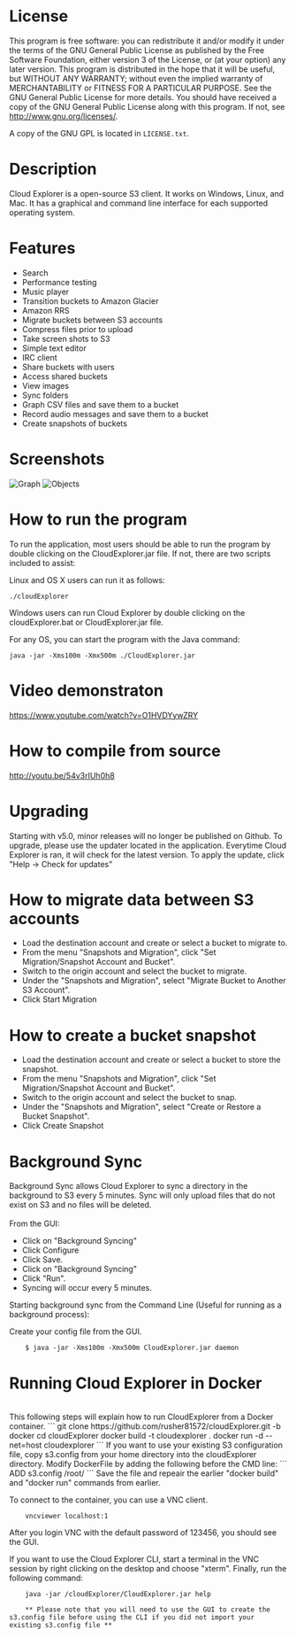 # License
This program is free software: you can redistribute it and/or modify it under the terms of the GNU General Public License as published by the Free Software Foundation, either version 3 of the License, or (at your option) any later version. This program is distributed in the hope that it will be useful, but WITHOUT ANY WARRANTY; without even the implied warranty of MERCHANTABILITY or FITNESS FOR A PARTICULAR PURPOSE. See the GNU General Public License for more details. You should have received a copy of the GNU General Public License along with this program. If not, see <http://www.gnu.org/licenses/>.

A copy of the GNU GPL is located in `LICENSE.txt`.

# Description 
Cloud Explorer is a open-source S3 client. It works on Windows, Linux, and Mac.  It has a graphical and command line interface for each supported operating system.

# Features

* Search
* Performance testing
* Music player
* Transition buckets to Amazon Glacier  
* Amazon RRS
* Migrate buckets between S3 accounts
* Compress files prior to upload
* Take screen shots to S3
* Simple text editor
* IRC client
* Share buckets with users
* Access shared buckets
* View images
* Sync folders
* Graph CSV files and save them to a bucket
* Record audio messages and save them to a bucket
* Create snapshots of buckets

# Screenshots 

![Graph](https://www.linux-toys.com/7.png)
![Objects](https://www.linux-toys.com/8.png)

# How to run the program

To run the application, most users should be able to run the program by double clicking on the CloudExplorer.jar file. If not, there are two scripts included to assist:

Linux and OS X users can run it as follows:
```
./cloudExplorer
```
Windows users can run Cloud Explorer by double clicking on the cloudExplorer.bat or CloudExplorer.jar file.

For any OS, you can start the program with the Java command:
```
java -jar -Xms100m -Xmx500m ./CloudExplorer.jar
```
# Video demonstraton

https://www.youtube.com/watch?v=O1HVDYywZRY

# How to compile from source

http://youtu.be/54v3rIUh0h8

# Upgrading

Starting with v5.0, minor releases will no longer be published on Github. To upgrade, please use the updater located in the application. Everytime Cloud Explorer is ran, it will check for the latest version. To apply the update, click "Help -> Check for updates"


# How to migrate data between S3 accounts
* Load the destination account and create or select a bucket to migrate to.
* From the menu "Snapshots and Migration", click "Set Migration/Snapshot Account and Bucket".
* Switch to the origin account and select the bucket to migrate.
* Under the "Snapshots and Migration", select "Migrate Bucket to Another S3 Account".
* Click Start Migration

# How to create a bucket snapshot
* Load the destination account and create or select a bucket to store the snapshot.
* From the menu "Snapshots and Migration", click "Set Migration/Snapshot Account and Bucket".
* Switch to the origin account and select the bucket to snap.
* Under the "Snapshots and Migration", select "Create or Restore a Bucket Snapshot".
* Click Create Snapshot

# Background Sync

Background Sync allows Cloud Explorer to sync a directory in the background to S3 every 5 minutes. Sync will only upload files that do not exist on S3 and no files will be deleted. 
<br>
<br>
From the GUI: 
* Click on "Background Syncing"
* Click Configure
* Click Save.
* Click on "Background Syncing"
* Click "Run".
* Syncing will occur every 5 minutes.

Starting background sync from the Command Line (Useful for running as a background process):

Create your config file from the GUI.
```
	$ java -jar -Xms100m -Xmx500m CloudExplorer.jar daemon
```

# Running Cloud Explorer in Docker
<br>
This following steps will explain how to run CloudExplorer from a Docker container.
```
git clone https://github.com/rusher81572/cloudExplorer.git -b docker
cd cloudExplorer
docker build -t cloudexplorer .
docker run -d --net=host cloudexplorer 
```
If you want to use your existing S3 configuration file, copy s3.config from your home directory into the cloudExplorer directory. Modify DockerFile by adding the following before the CMD line:
```
ADD s3.config /root/
```
Save the file and repeair the earlier "docker build" and "docker run" commands from earlier.

To connect to the container, you can use a VNC client.
```
	vncviewer localhost:1
```
After you login VNC with the default password of 123456, you should see the GUI.

If you want to use the Cloud Explorer CLI, start a terminal in the VNC session by right clicking on the desktop and choose "xterm". Finally, run the following command:
```
	java -jar /cloudExplorer/CloudExplorer.jar help
	
	** Please note that you will need to use the GUI to create the s3.config file before using the CLI if you did not import your existing s3.config file **
```
<br>
